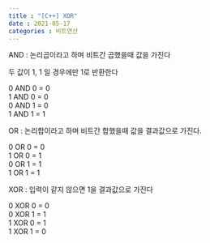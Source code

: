 ```yaml
---
title : "[C++] XOR"
date : 2021-05-17
categories : 비트연산
---
```


AND : 논리곱이라고 하며 비트간 곱했을때 값을 가진다  

두 값이 1, 1 일 경우에만 1로 반환한다  

0 AND 0 = 0    
1 AND 0 = 0  
0 AND 1 = 0  
1 AND 1 = 1 

OR : 논리합이라고 하며 비트간 합했을때 값을 결과값으로 가진다.  

0 OR 0 = 0  
1 OR 0 = 1  
0 OR 1 = 1  
1 OR 1 = 1  


XOR : 입력이 같지 않으면 1을 결과값으로 가진다  

0 XOR 0 = 0  
0 XOR 1 = 1  
1 XOR 0 = 1  
1 XOR 1 = 0  

